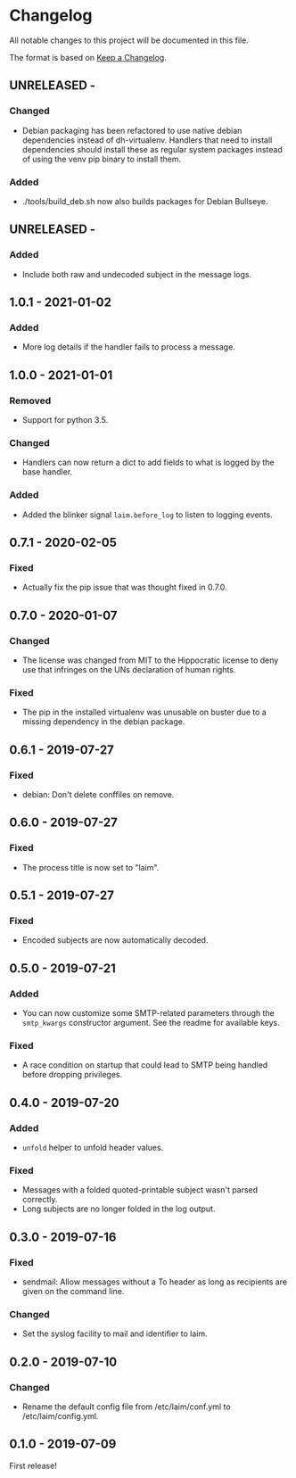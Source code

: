 # Changelog

All notable changes to this project will be documented in this file.

The format is based on [Keep a Changelog](https://keepachangelog.com/).

UNRELEASED -
------------------

### Changed
- Debian packaging has been refactored to use native debian dependencies instead of dh-virtualenv.
  Handlers that need to install dependencies should install these as regular system packages instead
  of using the venv pip binary to install them.

### Added
- ./tools/build_deb.sh now also builds packages for Debian Bullseye.


UNRELEASED -
------------------

### Added
- Include both raw and undecoded subject in the message logs.


1.0.1 - 2021-01-02
------------------

### Added
- More log details if the handler fails to process a message.


1.0.0 - 2021-01-01
------------------

### Removed
- Support for python 3.5.

### Changed
- Handlers can now return a dict to add fields to what is logged by the base handler.

### Added
- Added the blinker signal `laim.before_log` to listen to logging events.


0.7.1 - 2020-02-05
------------------

### Fixed
- Actually fix the pip issue that was thought fixed in 0.7.0.


0.7.0 - 2020-01-07
------------------

### Changed
- The license was changed from MIT to the Hippocratic license to deny use that infringes on the UNs
  declaration of human rights.

### Fixed
- The pip in the installed virtualenv was unusable on buster due to a missing dependency in the
  debian package.


0.6.1 - 2019-07-27
------------------

### Fixed
- debian: Don't delete conffiles on remove.


0.6.0 - 2019-07-27
-----------------

### Fixed
- The process title is now set to "laim".


0.5.1 - 2019-07-27
-----------------

### Fixed
- Encoded subjects are now automatically decoded.


0.5.0 - 2019-07-21
------------------

### Added
- You can now customize some SMTP-related parameters through the `smtp_kwargs` constructor
  argument. See the readme for available keys.

### Fixed
- A race condition on startup that could lead to SMTP being handled before dropping privileges.


0.4.0 - 2019-07-20
------------------

### Added
- `unfold` helper to unfold header values.

### Fixed
- Messages with a folded quoted-printable subject wasn't parsed correctly.
- Long subjects are no longer folded in the log output.


0.3.0 - 2019-07-16
------------------

### Fixed
- sendmail: Allow messages without a To header as long as recipients are given on the command line.

### Changed
- Set the syslog facility to mail and identifier to laim.


0.2.0 - 2019-07-10
------------------

### Changed
- Rename the default config file from /etc/laim/conf.yml to /etc/laim/config.yml.


0.1.0 - 2019-07-09
------------------

First release!
